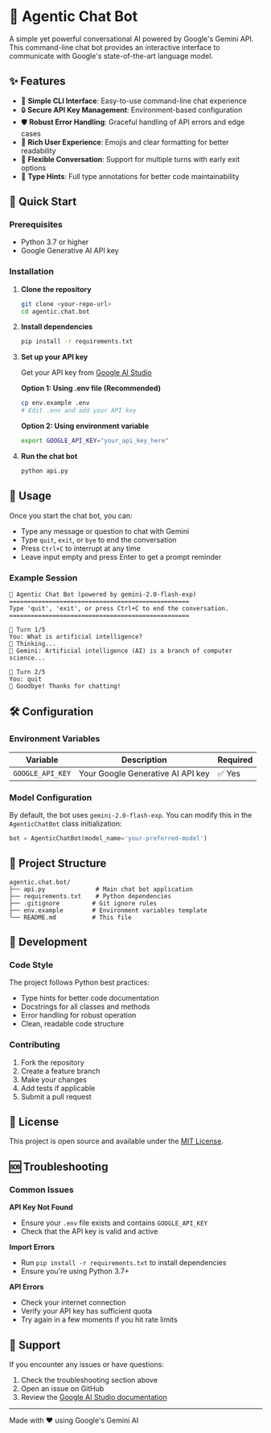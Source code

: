 # 🤖 Agentic Chat Bot

A simple yet powerful conversational AI powered by Google's Gemini API. This command-line chat bot provides an interactive interface to communicate with Google's state-of-the-art language model.

## ✨ Features

- 🎯 **Simple CLI Interface**: Easy-to-use command-line chat experience
- 🔒 **Secure API Key Management**: Environment-based configuration
- 🛡️ **Robust Error Handling**: Graceful handling of API errors and edge cases
- 🎨 **Rich User Experience**: Emojis and clear formatting for better readability
- 🔄 **Flexible Conversation**: Support for multiple turns with early exit options
- 📝 **Type Hints**: Full type annotations for better code maintainability

## 🚀 Quick Start

### Prerequisites

- Python 3.7 or higher
- Google Generative AI API key

### Installation

1. **Clone the repository**
   ```bash
   git clone <your-repo-url>
   cd agentic.chat.bot
   ```

2. **Install dependencies**
   ```bash
   pip install -r requirements.txt
   ```

3. **Set up your API key**
   
   Get your API key from [Google AI Studio](https://makersuite.google.com/app/apikey)
   
   **Option 1: Using .env file (Recommended)**
   ```bash
   cp env.example .env
   # Edit .env and add your API key
   ```
   
   **Option 2: Using environment variable**
   ```bash
   export GOOGLE_API_KEY="your_api_key_here"
   ```

4. **Run the chat bot**
   ```bash
   python api.py
   ```

## 💬 Usage

Once you start the chat bot, you can:

- Type any message or question to chat with Gemini
- Type `quit`, `exit`, or `bye` to end the conversation
- Press `Ctrl+C` to interrupt at any time
- Leave input empty and press Enter to get a prompt reminder

### Example Session

```
🤖 Agentic Chat Bot (powered by gemini-2.0-flash-exp)
==================================================
Type 'quit', 'exit', or press Ctrl+C to end the conversation.
==================================================

💬 Turn 1/5
You: What is artificial intelligence?
🔄 Thinking...
🤖 Gemini: Artificial intelligence (AI) is a branch of computer science...

💬 Turn 2/5
You: quit
👋 Goodbye! Thanks for chatting!
```

## 🛠️ Configuration

### Environment Variables

| Variable | Description | Required |
|----------|-------------|----------|
| `GOOGLE_API_KEY` | Your Google Generative AI API key | ✅ Yes |

### Model Configuration

By default, the bot uses `gemini-2.0-flash-exp`. You can modify this in the `AgenticChatBot` class initialization:

```python
bot = AgenticChatBot(model_name='your-preferred-model')
```

## 📁 Project Structure

```
agentic.chat.bot/
├── api.py              # Main chat bot application
├── requirements.txt    # Python dependencies
├── .gitignore         # Git ignore rules
├── env.example        # Environment variables template
└── README.md          # This file
```

## 🔧 Development

### Code Style

The project follows Python best practices:
- Type hints for better code documentation
- Docstrings for all classes and methods
- Error handling for robust operation
- Clean, readable code structure

### Contributing

1. Fork the repository
2. Create a feature branch
3. Make your changes
4. Add tests if applicable
5. Submit a pull request

## 📝 License

This project is open source and available under the [MIT License](LICENSE).

## 🆘 Troubleshooting

### Common Issues

**API Key Not Found**
- Ensure your `.env` file exists and contains `GOOGLE_API_KEY`
- Check that the API key is valid and active

**Import Errors**
- Run `pip install -r requirements.txt` to install dependencies
- Ensure you're using Python 3.7+

**API Errors**
- Check your internet connection
- Verify your API key has sufficient quota
- Try again in a few moments if you hit rate limits

## 🤝 Support

If you encounter any issues or have questions:
1. Check the troubleshooting section above
2. Open an issue on GitHub
3. Review the [Google AI Studio documentation](https://ai.google.dev/)

---

Made with ❤️ using Google's Gemini AI

